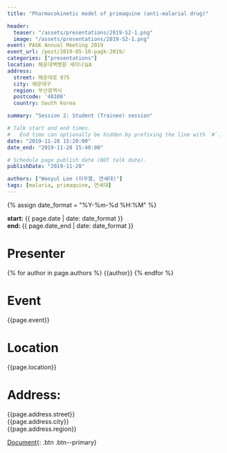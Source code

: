 ```yaml
---
title: "Pharmacokinetic model of primaquine (anti-malarial drug)"

header:
  teaser: "/assets/presentations/2019-S2-1.png"
  image: "/assets/presentations/2019-S2-1.png"
event: PAGK Annual Meeting 2019
event_url: /post/2019-05-10-pagk-2019/
categories: ["presentations"]
location: 해운대백병원 세미나실A
address:
  street: 해운대로 875
  city: 해운대구
  region: 부산광역시
  postcode: '48108'
  country: South Korea

summary: "Session 2: Student (Trainee) session"

# Talk start and end times.
#   End time can optionally be hidden by prefixing the line with `#`.
date: "2019-11-28 15:20:00"
date_end: "2019-11-28 15:40:00"

# Schedule page publish date (NOT talk date).
publishDate: "2019-11-28"

authors: ["Wooyul Lee (이우열, 연세대)"]
tags: [malaria, primaquine, 연세대]
---
```

{% assign date_format = "%Y-%m-%d %H:%M" %}
<p class="page__date">
  <strong><i class="fas fa-fw fa-calendar-alt" aria-hidden="true"></i>start:</strong> 
  <time class="dt-published" datetime="{{ page.date}}">{{ page.date | date: date_format }}</time>
  <br>
  <strong><i class="fas fa-fw fa-calendar-alt" aria-hidden="true"></i>end: </strong> 
  <time class="dt-published" datetime="{{ page.date_end}}">{{ page.date_end | date: date_format }}</time>
</p>

# Presenter
{% for author in page.authors %}
{{author}} 
{% endfor %}


# Event
{{page.event}}

# Location
{{page.location}}

# Address:
  {{page.address.street}}\
  {{page.address.city}}\
  {{page.address.region}}

[Document](/assets/presentations/2019-S2-1.pdf){: .btn .btn--primary}